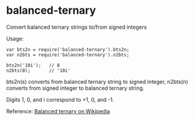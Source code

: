 # balanced-ternary

Convert balanced ternary strings to/from signed integers

Usage:

    var bts2n = require('balanced-ternary').bts2n;
    var n2bts = require('balanced-ternary').n2bts;

    bts2n('10i');   // 8
    n2bts(8);       // '10i'

bts2n(s) converts from balanced ternary string to signed integer,
n2bts(n) converts from signed integer to balanced ternary string.

Digits 1, 0, and i correspond to +1, 0, and -1.

Reference: [Balanced ternary on Wikipedia](https://en.wikipedia.org/wiki/Balanced\_ternary)


